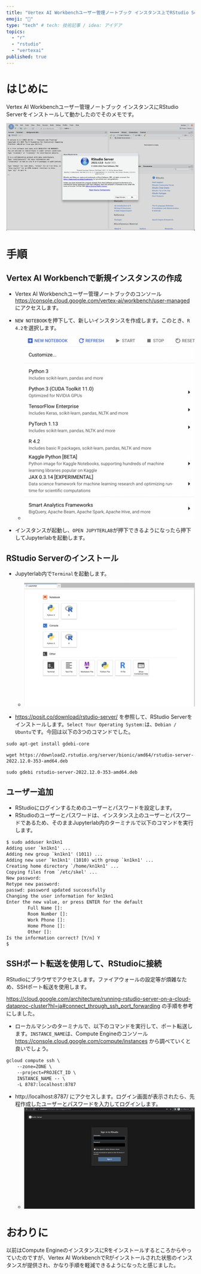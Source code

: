 ```yaml
---
title: "Vertex AI Workbenchユーザー管理ノートブック インスタンス上でRStudio Serverを動かす"
emoji: "🦆"
type: "tech" # tech: 技術記事 / idea: アイデア
topics:
  - "r"
  - "rstudio"
  - "vertexai"
published: true
---
```


# はじめに
Vertex AI Workbenchユーザー管理ノートブック インスタンスにRStudio Serverをインストールして動かしたのでそのメモです。

![](/images/b564bbf9863d74/rstudio.png)

# 手順
## Vertex AI Workbenchで新規インスタンスの作成
- Vertex AI Workbenchユーザー管理ノートブックのコンソール https://console.cloud.google.com/vertex-ai/workbench/user-managed にアクセスします。

- `NEW NOTEBOOK`を押下して、新しいインスタンスを作成します。このとき、`R 4.2`を選択します。
  - ![](/images/b564bbf9863d74/newnotebook.png)


- インスタンスが起動し、`OPEN JUPYTERLAB`が押下できるようになったら押下してJupyterlabを起動します。

## RStudio Serverのインストール
- Jupyterlab内で`Terminal`を起動します。
  - ![](/images/b564bbf9863d74/launcher.png)

- https://posit.co/download/rstudio-server/ を参照して、RStudio Serverをインストールします。`Select Your Operating System:`は、`Debian / Ubuntu`です。今回は以下の3つのコマンドでした。

```
sudo apt-get install gdebi-core
```

```
wget https://download2.rstudio.org/server/bionic/amd64/rstudio-server-2022.12.0-353-amd64.deb
```

```
sudo gdebi rstudio-server-2022.12.0-353-amd64.deb
```

## ユーザー追加
- RStudioにログインするためのユーザーとパスワードを設定します。
- RStudioのユーザーとパスワードは、インスタンス上のユーザーとパスワードであるため、そのままJupyterlab内のターミナルで以下のコマンドを実行します。

```
$ sudo adduser kn1kn1
Adding user `kn1kn1' ...
Adding new group `kn1kn1' (1011) ...
Adding new user `kn1kn1' (1010) with group `kn1kn1' ...
Creating home directory `/home/kn1kn1' ...
Copying files from `/etc/skel' ...
New password: 
Retype new password: 
passwd: password updated successfully
Changing the user information for kn1kn1
Enter the new value, or press ENTER for the default
        Full Name []: 
        Room Number []: 
        Work Phone []: 
        Home Phone []: 
        Other []: 
Is the information correct? [Y/n] Y
$ 
```

## SSHポート転送を使用して、RStudioに接続
RStudioにブラウザでアクセスします。ファイアウォールの設定等が煩雑なため、SSHポート転送を使用します。

https://cloud.google.com/architecture/running-rstudio-server-on-a-cloud-dataproc-cluster?hl=ja#connect_through_ssh_port_forwarding の手順を参考にしました。


- ローカルマシンのターミナルで、以下のコマンドを実行して、ポート転送します。`INSTANCE_NAME`は、Compute Engineのコンソール  https://console.cloud.google.com/compute/instances から調べていくと良いでしょう。
```
gcloud compute ssh \
    --zone=ZONE \
    --project=PROJECT_ID \
    INSTANCE_NAME -- \
    -L 8787:localhost:8787
```
- http://localhost:8787/ にアクセスします。ログイン画面が表示されたら、先程作成したユーザーとパスワードを入力してログインします。
  - ![](/images/b564bbf9863d74/login.png)

# おわりに

以前はCompute EngineのインスタンスにRをインストールするところからやっていたのですが、Vertex AI WorkbenchでRがインストールされた状態のインスタンスが提供され、かなり手順を軽減できるようになったと感じました。


